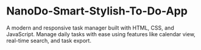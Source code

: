 # NanoDo-Smart-Stylish-To-Do-App
A modern and responsive task manager built with HTML, CSS, and JavaScript. Manage daily tasks with ease using features like calendar view, real-time search, and task export.
